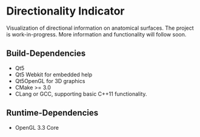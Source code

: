 Directionality Indicator
========================

Visualization of directional information on anatomical surfaces. The project is work-in-progress. More information and functionality will follow soon.

Build-Dependencies
------------------

* Qt5
* Qt5 Webkit for embedded help
* Qt5OpenGL for 3D graphics
* CMake >= 3.0
* CLang or GCC, supporting basic C++11 functionality.

Runtime-Dependencies
--------------------

* OpenGL 3.3 Core

